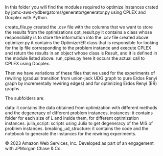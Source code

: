 In this folder you will find the modules required to optimize instances crated by jpmc-aws-rydbergatoms/generator/generator.py using CPLEX and Docplex with Python. 


create_file.py created the .csv file with the columns that we want to store the results from the optimizations
opt_result.py it contains a class whose responsibility is to store the information into the .csv file created above 
optimizer.py it contains the OptimizerER class that is responsible for looking for the lp file corresponding to the problem instance and execute CPLEX and return the results in an object whose class is Result, and it is defined in the module listed above. 
run_cplex.py here it occurs the actual call to CPLEX using Docplex. 

Then we have variations of these files that we used for the experiments of rewiring (gradual transition from union-jack UDG graph to pure Erdos Renyi graph by incrementally rewiring edges) and for optimizing Erdos Renyi (ER) graphs.

The subfolders are:

data: it contains the data obtained from optimization with different methods and the degeneracy of different problem instances. 
instances: it contains folder for each size of L and inside them, for different optimization instances. 
julia_script: scripts using Julia to get degeneracy of the MIS of problem instances. 
breaking_ud_structure: it contains the code and the notebook to generate the instances for the rewiring experiments.

© 2023 Amazon Web Services, Inc.
Developed as part of an engagement with JPMorgan Chase & Co. 
